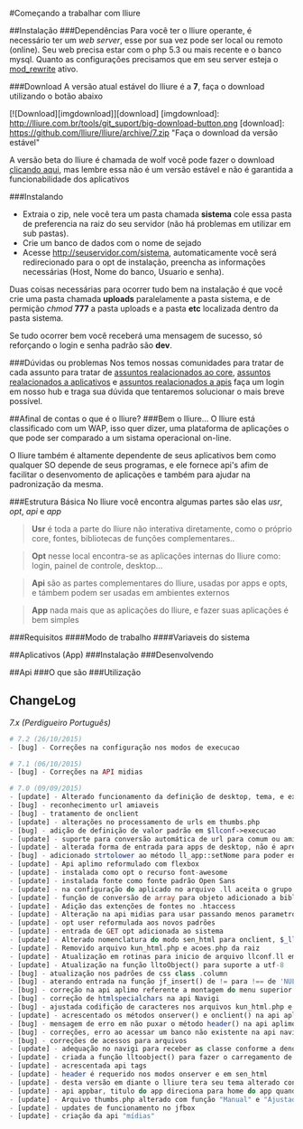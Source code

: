 #Começando a trabalhar com lliure


##Instalação
###Dependências
Para você ter o lliure operante, é necessário ter um *web server*, esse por sua vez pode ser local ou remoto (online). Seu web precisa estar com o php 5.3 ou mais recente e o banco mysql.
Quanto as configurações precisamos que em seu server esteja o [mod_rewrite] ativo.

[mod_rewrite]: http://httpd.apache.org/docs/current/mod/mod_rewrite.html
###Download
A versão atual estável do lliure é a **7**, faça o download utilizando o botão abaixo

[![Download][imgdownload]][download]
[imgdownload]: http://lliure.com.br/tools/git_suport/big-download-button.png
[download]: https://github.com/lliure/lliure/archive/7.zip "Faça o download da versão estável"

[clicando aqui]:https://github.com/lliure/lliure-wolf/archive/master.zip
A versão beta do lliure é chamada de wolf você pode fazer o download [clicando aqui], mas lembre essa não é um versão estável e não é garantida a funcionabilidade dos aplicativos

###Instalando
* Extraia o zip, nele você tera um pasta chamada **sistema** cole essa pasta de preferencia na raiz do seu servidor (não há problemas em utilizar em sub pastas).
* Crie um banco de dados com o nome de sejado
* Acesse http://seuservidor.com/sistema, automaticamente você será redirecionado para o opt de instalação, preencha as informações necessárias (Host, Nome do banco, Usuario e senha).

Duas coisas necessárias para ocorrer tudo bem na instalação é que você crie uma pasta chamada **uploads** paralelamente a pasta sistema, e de permição *chmod* **777** a pasta uploads e a pasta **etc** localizada dentro da pasta sistema.

Se tudo ocorrer bem você receberá uma mensagem de sucesso, só reforçando o login e senha padrão são **dev**.

###Dúvidas ou problemas
Nos temos nossas comunidades para tratar de cada assunto para tratar de [assuntos realacionados ao core](http://lliure.com.br/hub/apm=comunidade/sapm=comunidade/cmd=1000000091), [assuntos realacionados a aplicativos](http://lliure.com.br/hub/apm=comunidade/sapm=comunidade/cmd=1000000090) e [assuntos realacionados a apis](http://lliure.com.br/hub/apm=comunidade/sapm=comunidade/cmd=1000000092) faça um login em nosso hub e traga sua dúvida que tentaremos solucionar o mais breve possível.

##Afinal de contas o que é o lliure?
###Bem o lliure...
O lliure está classificado com um WAP, isso quer dizer, uma plataforma de aplicações o que pode ser comparado a um sistama operacional on-line.

O lliure também é altamente dependente de seus aplicativos bem como qualquer SO depende de seus programas, e ele fornece api's afim de facilitar o desenvomento de aplicações e também para ajudar na padronização da mesma.

###Estrutura Básica
No lliure você encontra algumas partes são elas *usr*, *opt*, *api* e *app*

>**Usr** é toda a parte do lliure não interativa diretamente, como o próprio core, fontes, bibliotecas de funções complementares..

>**Opt** nesse local encontra-se as aplicações internas do lliure como: login, painel de controle, desktop...

>**Api** são as partes complementares do lliure, usadas por apps e opts, e támbem podem ser usadas em ambientes externos

>**App** nada mais que as aplicações do lliure, e fazer suas aplicações é bem simples

###Requisitos
####Modo de trabalho
####Variaveis do sistema


##Aplicativos (App)
###Instalação
###Desenvolvendo

##Api
###O que são
###Utilização

## ChangeLog 
*7.x (Perdigueiro Português)*

```php
# 7.2 (26/10/2015)
- [bug] - Correções na configuração nos modos de execucao

# 7.1 (06/10/2015)
- [bug] - Correções na API midias

# 7.0 (09/09/2015)
- [update] - Alterado funcionamento da definição de desktop, tema, e execução agora por grupo de usuário
- [bug] - reconhecimento url amiaveis
- [bug] - tratamento de onclient
- [update] - alterações no processamento de urls em thumbs.php
- [bug] - adição de definição de valor padrão em $llconf->execucao
- [update] - suporte para conversão automática de url para comum ou amigavel
- [update] - alterada forma de entrada para apps de desktop, não é apresentado o ?app na url
- [bug] - adicionado strtolower ao método ll_app::setNome para poder entrar valores em maiúsculo
- [update] - Api aplimo reformulado com flexbox
- [update] - instalada como opt o recurso font-awesome
- [update] - instalada fonte como fonte padrão Open Sans
- [update] - na configuração do aplicado no arquivo .ll aceita o grupo que pode acessar o app ex: <seguranca>admin</seguranca>
- [update] - função de conversão de array para objeto adicionado a biblioteca jf
- [update] - Adição das extenções de fontes no .htaccess
- [update] - Alteração na api midias para usar passando menos parametros
- [update] - opt user reformulada aos novos padrões
- [update] - entrada de GET opt adicionada ao sistema
- [update] - Alterado nomenclatura do modo sen_html para onclient, $_ll['sen_html'] foi mantida por compatibilidade
- [update] - Removido arquivo kun_html.php e acoes.php da raiz
- [update] - Atualização em rotinas para inicio de arquivo llconf.ll em utf-8
- [update] - Atualização na função lltoObject() para suporte a utf-8
- [bug] - atualização nos padrões de css class .column
- [bug] - aterando entrada na função jf_insert() de != para !== de 'NULL'
- [bug] - correção na api aplimo referente a montagem do menu superior na função hc_menu()
- [bug] - correção de htmlspecialchars na api Navigi 
- [bug] - ajustada codifição de caracteres nos arquivos kun_html.php e funcoes.js
- [update] - acrescentado os métodos onserver() e onclient() na api aplimo
- [bug] - mensagem de erro em não puxar o método header() na api aplimo
- [bug] - correções, erro ao acessar um banco não existente na api navigi
- [bug] - correções de acessos para arquivos
- [update] - adequação no navigi para receber as classe conforme a denominação das etiquetas
- [update] - criada a função lltoobject() para fazer o carregamento de arquivos ll
- [update] - acrescentada api tags
- [update] - header é requerido nos modos onserver e em sen_html
- [update] - desta versão em diante o lliure tera seu tema alterado conforme a versão corrente
- [update] - api appbar, titulo do app direciona para home do app quando logado como dev ou adm
- [update] - Arquivo thumbs.php alterado com função "Manual" e "Ajustado"
- [update] - updates de funcionamento no jfbox
- [update] - criação da api "mídias"
```
